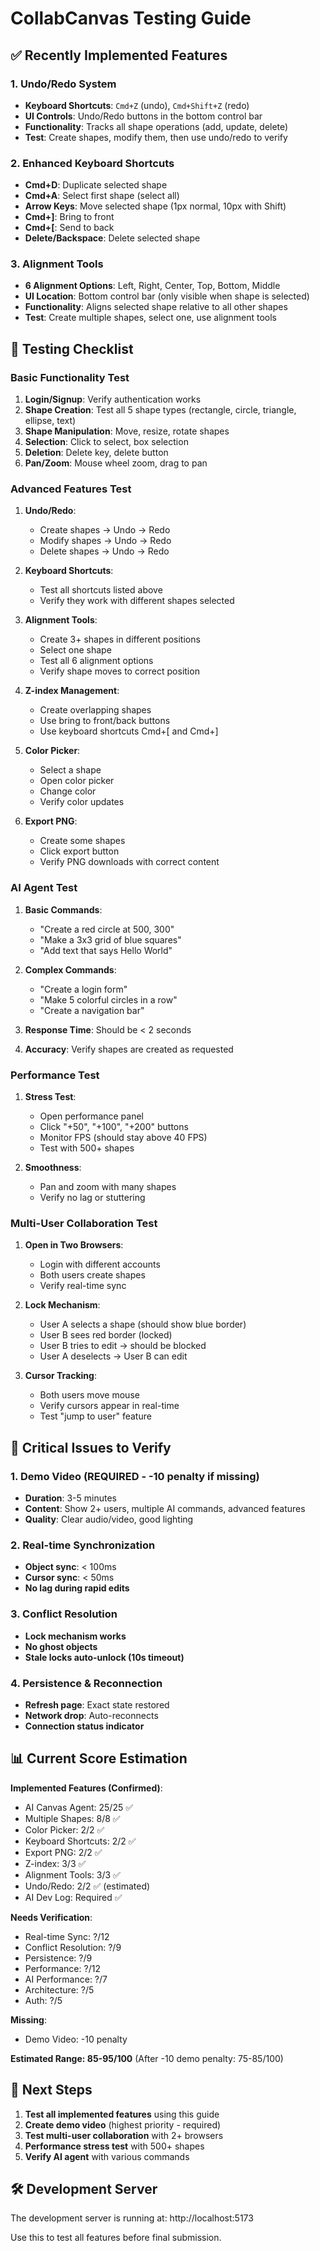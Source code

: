 # CollabCanvas Testing Guide

## ✅ Recently Implemented Features

### 1. Undo/Redo System
- **Keyboard Shortcuts**: `Cmd+Z` (undo), `Cmd+Shift+Z` (redo)
- **UI Controls**: Undo/Redo buttons in the bottom control bar
- **Functionality**: Tracks all shape operations (add, update, delete)
- **Test**: Create shapes, modify them, then use undo/redo to verify

### 2. Enhanced Keyboard Shortcuts
- **Cmd+D**: Duplicate selected shape
- **Cmd+A**: Select first shape (select all)
- **Arrow Keys**: Move selected shape (1px normal, 10px with Shift)
- **Cmd+]**: Bring to front
- **Cmd+[**: Send to back
- **Delete/Backspace**: Delete selected shape

### 3. Alignment Tools
- **6 Alignment Options**: Left, Right, Center, Top, Bottom, Middle
- **UI Location**: Bottom control bar (only visible when shape is selected)
- **Functionality**: Aligns selected shape relative to all other shapes
- **Test**: Create multiple shapes, select one, use alignment tools

## 🧪 Testing Checklist

### Basic Functionality Test
1. **Login/Signup**: Verify authentication works
2. **Shape Creation**: Test all 5 shape types (rectangle, circle, triangle, ellipse, text)
3. **Shape Manipulation**: Move, resize, rotate shapes
4. **Selection**: Click to select, box selection
5. **Deletion**: Delete key, delete button
6. **Pan/Zoom**: Mouse wheel zoom, drag to pan

### Advanced Features Test
1. **Undo/Redo**: 
   - Create shapes → Undo → Redo
   - Modify shapes → Undo → Redo
   - Delete shapes → Undo → Redo

2. **Keyboard Shortcuts**:
   - Test all shortcuts listed above
   - Verify they work with different shapes selected

3. **Alignment Tools**:
   - Create 3+ shapes in different positions
   - Select one shape
   - Test all 6 alignment options
   - Verify shape moves to correct position

4. **Z-index Management**:
   - Create overlapping shapes
   - Use bring to front/back buttons
   - Use keyboard shortcuts Cmd+[ and Cmd+]

5. **Color Picker**:
   - Select a shape
   - Open color picker
   - Change color
   - Verify color updates

6. **Export PNG**:
   - Create some shapes
   - Click export button
   - Verify PNG downloads with correct content

### AI Agent Test
1. **Basic Commands**:
   - "Create a red circle at 500, 300"
   - "Make a 3x3 grid of blue squares"
   - "Add text that says Hello World"

2. **Complex Commands**:
   - "Create a login form"
   - "Make 5 colorful circles in a row"
   - "Create a navigation bar"

3. **Response Time**: Should be < 2 seconds
4. **Accuracy**: Verify shapes are created as requested

### Performance Test
1. **Stress Test**:
   - Open performance panel
   - Click "+50", "+100", "+200" buttons
   - Monitor FPS (should stay above 40 FPS)
   - Test with 500+ shapes

2. **Smoothness**:
   - Pan and zoom with many shapes
   - Verify no lag or stuttering

### Multi-User Collaboration Test
1. **Open in Two Browsers**:
   - Login with different accounts
   - Both users create shapes
   - Verify real-time sync

2. **Lock Mechanism**:
   - User A selects a shape (should show blue border)
   - User B sees red border (locked)
   - User B tries to edit → should be blocked
   - User A deselects → User B can edit

3. **Cursor Tracking**:
   - Both users move mouse
   - Verify cursors appear in real-time
   - Test "jump to user" feature

## 🚨 Critical Issues to Verify

### 1. Demo Video (REQUIRED - -10 penalty if missing)
- **Duration**: 3-5 minutes
- **Content**: Show 2+ users, multiple AI commands, advanced features
- **Quality**: Clear audio/video, good lighting

### 2. Real-time Synchronization
- **Object sync**: < 100ms
- **Cursor sync**: < 50ms
- **No lag during rapid edits**

### 3. Conflict Resolution
- **Lock mechanism works**
- **No ghost objects**
- **Stale locks auto-unlock (10s timeout)**

### 4. Persistence & Reconnection
- **Refresh page**: Exact state restored
- **Network drop**: Auto-reconnects
- **Connection status indicator**

## 📊 Current Score Estimation

**Implemented Features (Confirmed)**:
- AI Canvas Agent: 25/25 ✅
- Multiple Shapes: 8/8 ✅
- Color Picker: 2/2 ✅
- Keyboard Shortcuts: 2/2 ✅
- Export PNG: 2/2 ✅
- Z-index: 3/3 ✅
- Alignment Tools: 3/3 ✅
- Undo/Redo: 2/2 ✅ (estimated)
- AI Dev Log: Required ✅

**Needs Verification**:
- Real-time Sync: ?/12
- Conflict Resolution: ?/9
- Persistence: ?/9
- Performance: ?/12
- AI Performance: ?/7
- Architecture: ?/5
- Auth: ?/5

**Missing**:
- Demo Video: -10 penalty

**Estimated Range: 85-95/100**
(After -10 demo penalty: 75-85/100)

## 🎯 Next Steps

1. **Test all implemented features** using this guide
2. **Create demo video** (highest priority - required)
3. **Test multi-user collaboration** with 2+ browsers
4. **Performance stress test** with 500+ shapes
5. **Verify AI agent** with various commands

## 🛠️ Development Server

The development server is running at: http://localhost:5173

Use this to test all features before final submission.
